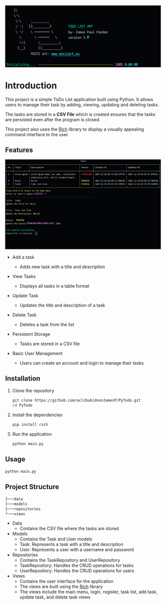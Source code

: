 
![splash.png](screenshots/splash.png)

# Introduction

This project is a simple ToDo List application built using
Python. It allows users to manage their task by adding,
viewing, updating and deleting tasks.

The tasks are stored in a **CSV File** which is created
ensures that the tasks are persisted even after the program
is closed.

This project also uses the [Rich](https://github.com/Textualize/rich) library to display a visually
appealing command interface to the user.



## Features
![img.png](screenshots/img.png)

- Add a task
  - Adds new task with a title and description

- View Tasks
  - Displays all tasks in a table format

- Update Task
  - Updates the title and description of a task

- Delete Task
  - Deletes a task from the list
  
- Persistent Storage
  - Tasks are stored in a CSV file

- Basic User Management
  - Users can create an account and login to manage their tasks


## Installation

1. Clone the repository
   ```bash
   git clone https://github.com/aclcbukidnonJamesP/PyTodo.git
   cd PyTodo
    ```
2. Install the dependencies
    ```bash
    pip install rich
    ```
3. Run the application
   ```bash
   python main.py
   ```

## Usage
```bash
python main.py
```

## Project Structure
```
├───data 
├───models
├───repositories
└───views
```
- Data
  - Contains the CSV file where the tasks are stored
- Models
  - Contains the Task and User models
  - Task: Represents a task with a title and description
  - User: Represents a user with a username and password
- Repositories
  + Contains the TaskRepository and UserRepository
  + TaskRepository: Handles the CRUD operations for tasks
  + UserRepository: Handles the CRUD operations for users
- Views
    - Contains the user interface for the application
    - The views are built using the [Rich](https://github.com/Textualize/rich) library
    - The views include the main menu, login, register, task list, add task, update task, and delete task views